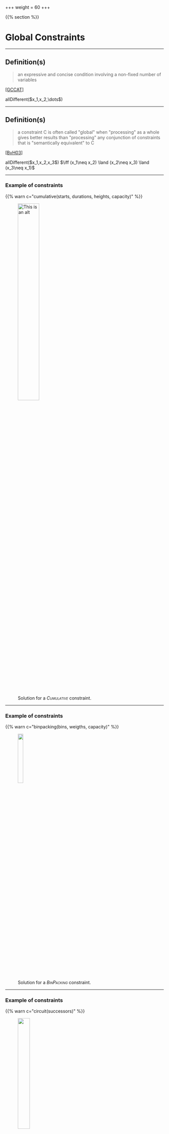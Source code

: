 +++
weight = 60
+++

{{% section %}}

# Global Constraints

---

## Definition(s)

> an expressive and concise condition involving a non-fixed number of variables

[[GCCAT]](https://sofdem.github.io/gccat/gccat/preface.html)

<p class="fragment">allDifferent($x_1,x_2,\dots$)</p>

---

## Definition(s)

> a constraint C is often called "global" when "processing" as a whole gives better results than "processing" any conjunction of constraints that is "semantically equivalent" to C

[[BvH03]](https://www.lirmm.fr/~bessiere/Site/stock/cp03-glob.pdf)

<p class="fragment">allDifferent($x_1,x_2,x_3$) $\iff (x_1\neq x_2) \land (x_2\neq x_3) \land (x_3\neq x_1)$</p>

---

### Example of constraints

{{% warn c="cumulative(starts, durations, heights, capacity)" %}}

<figure>
    <img src="/images/overview/scheduling.svg" alt="This is an alt" width="40%" >
    <figcaption>Solution for a <em style="font-variant: small-caps">Cumulative</em> constraint. </figcaption>
</figure>

---

### Example of constraints

{{% warn c="binpacking(bins, weigths, capacity)" %}}

<figure>
    <img src="/images/overview/binpacking.svg" alt="" width="20%" >
    <figcaption>Solution for a <em style="font-variant: small-caps">BinPacking</em> constraint. </figcaption>
</figure>

---

### Example of constraints

{{% warn c="circuit(successors)" %}}

<figure>
    <img src="/images/overview/routing.svg" alt="" width="30%" >
    <figcaption>Solution for a <em style="font-variant: small-caps">Circuit</em> constraint. </figcaption>
</figure>

---

### Some cardinality constraints

<small>


<br/>
<br/>

|Syntax | Definition|
|--|--|
| {{% ccode c="m.allDifferent(X)" %}} | $x_i\neq x_j, \forall i< j$ |
| {{% ccode c="m.among(n, X, v)" %}} | $\|x_i : x_i \cap v\neq \emptyset \| = n$ |
| {{% ccode c="m.count(y, X, n)" %}} | $ \| \\{ x_i : x_i = y \\} \| = n$ |
| {{% ccode c="m.nValues(X, n)" %}} | $\|x_i\| = n$ |
|

<br/>

**Notations**
- Arrays: $X=\langle x_0, x_1,\ldots\rangle$
- Index: $ 0 \leq i < |X|$

</small>

---

### Some connection constraints

<small>


|Syntax | Definition|
|--|--|
| {{% ccode c="m.element(v, X, i, o)" %}} | $\exists i : v = x_{i - o}$ |
| {{% ccode c="m.argmax(i, o, X)" %}} | $i \in \\{j - o : x_j = \max\\{x_k\\}\\}$ |
| {{% ccode c="m.argmin(i, o, X)" %}} | $i \in \\{j - o : x_j = \max\\{x_k\\}\\}$ |
| {{% ccode c="m.max(m, X)" %}} | $m = \max\\{x_i\\}$ |
| {{% ccode c="m.min(m, X)" %}} | $m = \min\\{x_i\\}$ |
| {{% ccode c="m.inverseChanneling(X, Y)" %}} | $ \forall i: x_i = j \iff y_j = i \quad (\|X\| = \|Y\|)$|
|


<br/>

**Notations**
- Arrays: $X=\langle x_0, x_1,\ldots\rangle$
- Index: $ 0 \leq i < |X|$

</small>


---

### Some Packing and Scheduling constraints

<small>

|Syntax | Definition|
|--|--|
| {{% ccode c="m.binPacking(X, S, L, o)" %}} | $ \forall b \in \\{x_i\\},\sum_{i : x_i = b} S_i \leq L_b$
| {{% ccode c="m.cumulative(A, H, c)" %}} | $ \forall t \in \mathcal{N},\sum\\{h_i : a^s_i \leq t < a^e_i\\} \leq c$
| {{% ccode c="m.diffN(X, Y, W, H, true)" %}} | $\forall i<j, x_{i} + w_{i} \leq x_{j} \lor x_{j} + h_{j} ≤ x_{i}$<br/>$\quad\quad\quad \lor y_{i} + h_{i} \leq y_{j} \lor y_{j} + w_{j} ≤ y_{i}$
| {{% ccode c="m.knapsack(O, W, E, w, e)" %}} | $\sum_{i} w_i \times O_i = w \land \sum_{i} e_i \times O_i = e$
|


<br/>

**Notations**
- Arrays: $X=\langle x_0, x_1,\ldots\rangle$
- Index: $ 0 \leq i < |X|$
- Task (or activity): $a^s + a^d = a^e$

</small>

---

### Some Graph-based constraints

<small>

|Syntax | Definition|
|--|--|
| {{% ccode c="m.circuit(X) " %}} |    $\\{(i, x_i) : i \neq x_i\\}$ forms a circuit of size $> 1$
| {{% ccode c="m.path(X, s, e)" %}} |    $\\{(i, x_i) : i \neq x_i\\}$ forms a path from $s$ to $e$
| {{% ccode c="m.tree(X, n)" %}} |    $\\{(i, x_i) : i \neq x_i\\}$ is partitioned into $n$ anti-arborescences
|

<br/>

**Notations**
- Arrays: $X=\langle x_0, x_1,\ldots\rangle$
- Index: $ 0 \leq i < |X|$
- A pair $(i, x_i)$ represents an arc in a graph induced by $X$

</small>

---

{{< slide background="#76bde8"  >}}

## Magic Sequence

A magic series of length $n$ is a sequence of integers $[x_0, ..., x_{n-1}]$  between $0$ and $n-1$, such that for all $i \in \\{0 , ..., n-1\\}$, the number $i$ occurs exactly $x_i$ times in the sequence. 

For instance, $[1,2,1,0]$ is a magic series of length $4$ : 
- value 0 occurs once 
- value 1 occurs twice 
- value 2 occurs once 
- value 3 does not occur 

Write a CP model in java using the Choco solver to find magic series for any given n.




{{% /section %}}
